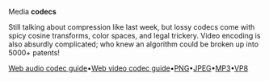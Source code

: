 Media **codecs**

Still talking about compression like last week, but lossy codecs come with spicy cosine transforms, color spaces, and legal trickery. Video encoding is also absurdly complicated; who knew an algorithm could be broken up into 5000+ patents!

[Web audio codec guide](https://developer.mozilla.org/en-US/docs/Web/Media/Formats/Audio_codecs)•[Web video codec guide](https://developer.mozilla.org/en-US/docs/Web/Media/Formats/Video_codecs)•[PNG](https://en.wikipedia.org/wiki/PNG#File_format)•[JPEG](https://cgjennings.ca/articles/jpeg-compression/)•[MP3](http://blog.bjrn.se/2008/10/lets-build-mp3-decoder.html)•[VP8](https://static.googleusercontent.com/media/research.google.com/en//pubs/archive/37073.pdf)